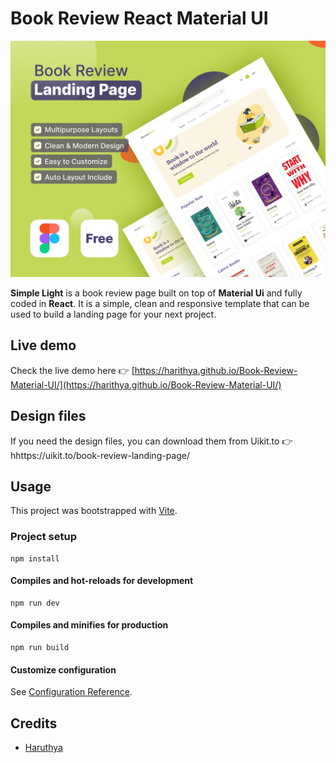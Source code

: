 # Book Review React Material UI

![Simple TailwindCSS template preview](https://raw.githubusercontent.com/harithya/Book-Review-Material-UI/main/public/cover.png)

**Simple Light** is a book review page built on top of **Material Ui** and fully coded in **React**. It is a simple, clean and responsive template that can be used to build a landing page for your next project.

## Live demo

Check the live demo here 👉️ [https://harithya.github.io/Book-Review-Material-UI/](https://harithya.github.io/Book-Review-Material-UI/)

## Design files

If you need the design files, you can download them from Uikit.to 👉 hhttps://uikit.to/book-review-landing-page/

## Usage

This project was bootstrapped with [Vite](https://vitejs.dev/).

### Project setup

```
npm install
```

#### Compiles and hot-reloads for development

```
npm run dev
```

#### Compiles and minifies for production

```
npm run build
```

#### Customize configuration

See [Configuration Reference](https://vitejs.dev/guide/).

## Credits

- [Haruthya](https://harithya.vercel.app/)
